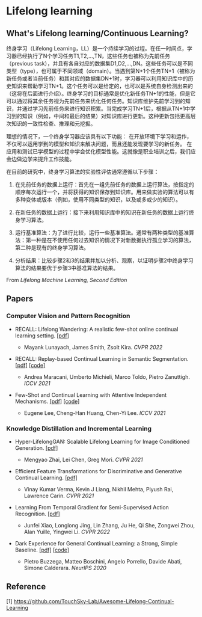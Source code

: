 
# Lifelong learning 

## What's Lifelong learning/Continuous Learning?

终身学习（Lifelong Learning，LL）是一个持续学习的过程。在任一时间点，学习器已经执行了N个学习任务T1,T2,…,TN，这些任务也被称为先前任务（previous task），并且有各自对应的数据集D1,D2,…,DN。这些任务可以是不同类型（type），也可属于不同领域（domain）。当遇到第N+1个任务TN+1（被称为新任务或者当前任务）和其对应的数据集DN+1时，学习器可以利用知识库中的历史知识来帮助学习TN+1。这个任务可以是给定的，也可以是系统自身检测出来的（这将在后面进行介绍）。终身学习的目标通常是优化新任务TN+1的性能，但是它可以通过将其余任务视为先前任务来优化任何任务。知识库维护先前学习到的知识，并通过学习先前任务来进行知识积累。当完成学习TN+1后，根据从TN+1中学习到的知识（例如，中间和最后的结果）对知识库进行更新。这种更新包括更高层次知识的一致性检查、推理和元挖掘。

理想的情况下，一个终身学习器应该具有以下功能：
在开放环境下学习和运作，不仅可以运用学到的模型和知识来解决问题，而且还能发现要学习的新任务。
在应用和测试已学模型的过程中学会优化模型性能。这就像是职业培训之后，我们应会边做边学来提升工作技能。

在目前的研究中，终身学习算法的实验性评估通常遵循以下步骤：

1. 在先前任务的数据上运行：首先在一组先前任务的数据上运行算法，按指定的顺序每次运行一个，并将获得的知识保存到知识库。用来做实验的算法可以有多种变体或版本（例如，使用不同类型的知识，以及或多或少的知识）。

2. 在新任务的数据上运行：接下来利用知识库中的知识在新任务的数据上运行终身学习算法。

3. 运行基准算法：为了进行比较，运行一些基准算法。通常有两种类型的基准算法：第一种是在不使用任何过去知识的情况下对新数据执行孤立学习的算法，第二种是现有的终身学习算法。

4. 分析结果：比较步骤2和3的结果并加以分析、观察，以证明步骤2中终身学习算法的结果要优于步骤3中基准算法的结果。

From *Lifelong Machine Learning, Second Edition*


## Papers

### Computer Vision and Pattern Recognition

- RECALL: Lifelong Wandering: A realistic few-shot online continual learning setting.
  [[pdf]](https://arxiv.org/abs/2206.07932.pdf)
  - Mayank Lunayach, James Smith, Zsolt Kira. *CVPR 2022*
  
- RECALL: Replay-based Continual Learning in Semantic Segmentation.
  [[pdf]](https://arxiv.org/abs/2108.03673.pdf)
  [[code]](https://github.com/lttm/recall)
  - Andrea Maracani, Umberto Michieli, Marco Toldo, Pietro Zanuttigh. *ICCV 2021*

- Few-Shot and Continual Learning with Attentive Independent Mechanisms.
  [[pdf]](https://arxiv.org/abs/2107.14053.pdf)
  [[code]](https://github.com/huang50213/AIM-Fewshot-Continual)
  - Eugene Lee, Cheng-Han Huang, Chen-Yi Lee. *ICCV 2021*

### Knowledge Distillation and Incremental Learning

- Hyper-LifelongGAN: Scalable Lifelong Learning for Image Conditioned Generation.
  [[pdf]](https://openaccess.thecvf.com/content/CVPR2021/papers/Zhai_Hyper-LifelongGAN_Scalable_Lifelong_Learning_for_Image_Conditioned_Generation_CVPR_2021_paper.pdf)
  - Mengyao Zhai, Lei Chen, Greg Mori. *CVPR 2021*

- Efficient Feature Transformations for Discriminative and Generative Continual Learning.
  [[pdf]](https://arxiv.org/abs/2103.13558)
  - Vinay Kumar Verma, Kevin J Liang, Nikhil Mehta, Piyush Rai, Lawrence Carin. *CVPR 2021*
 
- Learning From Temporal Gradient for Semi-Supervised Action Recognition.
  [[pdf]](https://arxiv.org/abs/2111.13241)
  - Junfei Xiao, Longlong Jing, Lin Zhang, Ju He, Qi She, Zongwei Zhou, Alan Yuille, Yingwei Li. *CVPR 2022*

- Dark Experience for General Continual Learning: a Strong, Simple Baseline.
  [[pdf]](https://arxiv.org/pdf/2004.07211.pdf)
  [[code]](https://github.com/aimagelab/mammoth)
  - Pietro Buzzega, Matteo Boschini, Angelo Porrello, Davide Abati, Simone Calderara. *NeurIPS 2020*



## Reference
[1] https://github.com/TouchSky-Lab/Awesome-Lifelong-Continual-Learning

